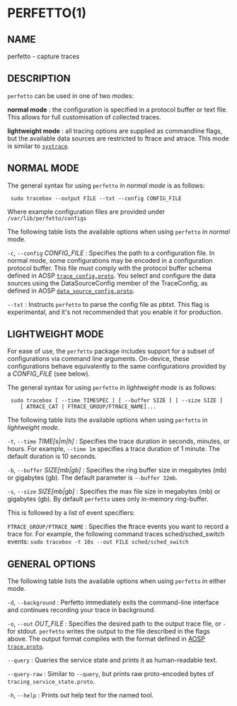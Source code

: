# PERFETTO(1)

## NAME

perfetto - capture traces

## DESCRIPTION

`perfetto` can be used in one of two modes:

__normal mode__
: the configuration is specified in a protocol buffer or text file. This allows
  for full customisation of collected traces.

__lightweight mode__
: all tracing options are supplied as commandline flags,
  but the available data sources are restricted to ftrace and atrace. This mode
  is similar to
  [`systrace`](https://developer.android.com/topic/performance/tracing/command-line).

## NORMAL MODE

The general syntax for using `perfetto` in *normal mode* is as follows:

```
 sudo tracebox --output FILE --txt --config CONFIG_FILE
```

Where example configuration files are provided under `/var/lib/perfetto/configs`

The following table lists the available options when using `perfetto` in
*normal* mode.

`-c`, `--config` _CONFIG_FILE_
:    Specifies the path to a configuration file. In normal mode, some
     configurations may be encoded in a configuration protocol buffer.
     This file must comply with the protocol buffer schema defined in AOSP
     [`trace_config.proto`](/protos/perfetto/config/trace_config.proto).
     You select and configure the data sources using the DataSourceConfig member
     of the TraceConfig, as defined in AOSP
     [`data_source_config.proto`](/protos/perfetto/config/data_source_config.proto).

`--txt`
:    Instructs `perfetto` to parse the config file as pbtxt. This flag is
     experimental, and it's not recommended that you enable it for production.

## LIGHTWEIGHT MODE

For ease of use, the `perfetto` package includes support for a subset of
configurations via command line arguments. On-device, these
configurations behave equivalently to the same configurations provided
by a *CONFIG_FILE* (see below).

The general syntax for using `perfetto` in *lightweight mode* is as follows:

```
 sudo tracebox [ --time TIMESPEC ] [ --buffer SIZE ] [ --size SIZE ]
    [ ATRACE_CAT | FTRACE_GROUP/FTRACE_NAME]...
```


The following table lists the available options when using `perfetto` in
*lightweight mode*.

`-t`, `--time` _TIME[s|m|h]_
:    Specifies the trace duration in seconds, minutes, or hours.
     For example, `--time 1m` specifies a trace duration of 1 minute.
     The default duration is 10 seconds.

`-b`, `--buffer` _SIZE[mb|gb]_
:    Specifies the ring buffer size in megabytes (mb) or gigabytes (gb).
     The default parameter is `--buffer 32mb`.

`-s`, `--size` _SIZE[mb|gb]_
:    Specifies the max file size in megabytes (mb) or gigabytes (gb).
     By default `perfetto` uses only in-memory ring-buffer.


This is followed by a list of event specifiers:

`FTRACE_GROUP/FTRACE_NAME`
:    Specifies the ftrace events you want to record a trace for.
     For example, the following command traces sched/sched_switch events:
     `sudo tracebox -t 10s --out FILE sched/sched_switch`

## GENERAL OPTIONS

The following table lists the available options when using `perfetto` in either
mode.

`-d`, `--background`
:    Perfetto immediately exits the command-line interface and continues
     recording your trace in background.

`-o`, `--out` _OUT_FILE_
:    Specifies the desired path to the output trace file, or `-` for stdout.
     `perfetto` writes the output to the file described in the flags above.
     The output format compiles with the format defined in
     [AOSP `trace.proto`](/protos/perfetto/trace/trace.proto).

`--query`
:     Queries the service state and prints it as human-readable text.

`--query-raw`
:     Similar to `--query`, but prints raw proto-encoded bytes of
      `tracing_service_state.proto`.

`-h`,  `--help`
:     Prints out help text for the named tool.


